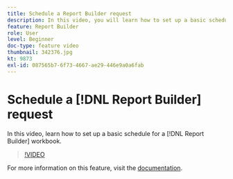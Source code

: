 ```yaml
---
title: Schedule a Report Builder request
description: In this video, you will learn how to set up a basic schedule for a Report Builder workbook.
feature: Report Builder
role: User
level: Beginner
doc-type: feature video
thumbnail: 342376.jpg
kt: 9873
exl-id: 087565b7-6f73-4667-ae29-446e9a0a6fab
---
```

# Schedule a [!DNL Report Builder] request

In this video, learn how to set up a basic schedule for a [!DNL Report Builder] workbook.

>[!VIDEO](https://video.tv.adobe.com/v/342376/?quality=12&learn=on)

For more information on this feature, visit the [documentation](https://experienceleague.adobe.com/docs/analytics/analyze/report-builder/t-schedule-a-data-request.html?lang=en).
